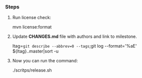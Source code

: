 ### Steps

1. Run license check:

    
    mvn license:format

2. Update **CHANGES.md** file with authors and link to milestone.


    ltag=`git describe --abbrev=0 --tags`;git log --format='%aE' ${ltag}..master|sort -u

3. Now you can run the command: 


    ./scritps/release.sh
